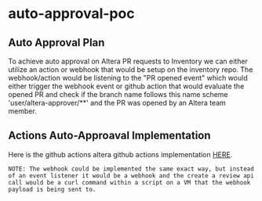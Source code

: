 # auto-approval-poc

## Auto Approval Plan
To achieve auto approval on Altera PR requests to Inventory we can either utilize an action or webhook that would be setup on the inventory repo. The webhook/action would be listening to the "PR opened event" which would either trigger the webhook event or github action that would evaluate the opened PR and check if the branch name follows this name scheme 'user/altera-approver/**' and the PR was opened by an Altera team member. 

## Actions Auto-Approaval Implementation
Here is the github actions altera github actions implementation [HERE](https://github.com/jaron-bauers/auto-approval-poc/blob/main/.github/workflows/poc-2.yml). 

`NOTE: The webhook could be implemented the same exact way, but instead of an event listener it would be a webhook and the create a review api call would be a curl command within a script on a VM that the webhook payload is being sent to.`
